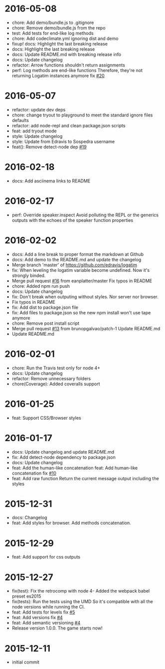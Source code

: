 2016-05-08
==========

  * chore: Add demo/bundle.js to .gitignore
  * chore: Remove demo/bundle.js from the repo
  * test: Add tests for end-like log methods
  * chore: Add codeclimate.yml ignoring dist and demo
  * fixup! docs: Highlight the last breaking release
  * docs: Highlight the last breaking release
  * docs: Update README.md with breaking release info
  * docs: Update changelog
  * refactor: Arrow functions shouldn't return assignments
  * perf: Log methods are end-like functions
    Therefore, they're not returning Logatim instances anymore
    fix [#20](https://github.com/edravis/logatim/issues/20)

2016-05-07
==========

  * refactor: update dev deps
  * chore: change tryout to playground to meet the standard ignore files defaults
  * refactor: add node-repl and clean package.json scripts
  * feat: add tryout mode
  * style: Update changelog
  * style: Update from Edravis to Sospedra username
  * feat(): Remove detect-node dep
    [#19](https://github.com/edravis/logatim/issues/19)

2016-02-18
==========

  * docs: Add asciinema links to README

2016-02-17
==========

  * perf: Override speaker.inspect
    Avoid polluting the REPL or the generics outputs with the echoes of the speaker function properties

2016-02-02
==========

  * docs: Add a line break to proper format the markdown at Github
  * docs: Add demo to the README.md and update the changelog
  * Merge branch 'master' of https://github.com/edravis/logatim
  * fix: When leveling the logatim variable become undefined. Now it's strongly binded.
  * Merge pull request [#16](https://github.com/edravis/logatim/issues/16) from eanplatter/master
    Fix typos in README
  * chore: Added npm run push
  * docs: Update changelog
  * fix: Don't break when outputing without styles. Nor server nor browser.
  * Fix typos in README
  * fix: Add dist to package.json file
  * fix: Add files to package.json so the new npm install won't use tape anymore
  * chore: Remove post install script
  * Merge pull request [#13](https://github.com/edravis/logatim/issues/13) from brunopgalvao/patch-1
    Update README.md
  * Update README.md

2016-02-01
==========

  * chore: Run the Travis test only for node 4+
  * docs: Update changelog
  * refactor: Remove unnecessary folders
  * chore(Coverage): Added coveralls support

2016-01-25
==========

  * feat: Support CSS/Browser styles

2016-01-17
==========

  * docs: Update changelog and update README.md
  * fix: Add detect-node dependency to package.json
  * docs: Update changelog
  * feat: Add the human-like concatenation
    feat: Add human-like concatenation
    fix [#10](https://github.com/edravis/logatim/issues/10)
  * feat: Add raw function
    Return the current message output including the styles

2015-12-31
==========

  * docs: Changelog
  * feat: Add styles for browser. Add methods concatenation.

2015-12-29
==========

  * feat: Add support for css outputs

2015-12-27
==========

  * fix(test): Fix the retrocomp with node 4-
    Added the webpack babel preset es2015
  * fix(tests): Run the tests using the UMD
    So it's compatible with all the node versions while running the CI.
  * feat: Add tests for levels
    fix [#5](https://github.com/edravis/logatim/issues/5)
  * feat: Add versions
    fix [#4](https://github.com/edravis/logatim/issues/4)
  * feat: Add semantic versioning
    [#4](https://github.com/edravis/logatim/issues/4)
  * Release version 1.0.0. The game starts now!

2015-12-11
==========

  * initial commit
